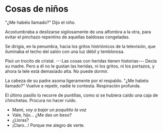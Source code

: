 # Cosas de niños

"¿Me habéis llamado?" Dijo el niño.

Acostumbraba a deslizarse sigilosamente de una alfombra a la otra, para evitar el pinchazo repentino de aquellas baldosas congeladas. 

Se dirigía, en la penumbra, hacia los gritos histriónicos  de la televisión, que iluminaba el techo del salón con una luz débil y temblorosa.

Pisó un trocito de cristal. ---Las cosas con heridas tienen historias--- Decía su madre. Pero a él no le gustan las heridas, ni los gritos, ni los portazos, y ahora la tele está demasiado alta. No puede dormir. 

La cabeza de su padre asoma ligeramente por el respaldo. "¿Me habéis llamado?" Vuelve a repetir, nadie le contesta. Respiración profunda.

El último pasillo lo recorre de puntillas, como si se hubiera caído una caja de chinchetas. Procura no hacer ruido. 


- Mami, *voy a bajar un poquitito la voz*
- Vale, hijo... ¿Me das un beso?
-  ¿Lloras?
- ¡Claro...! Porque me alegro de verte.
